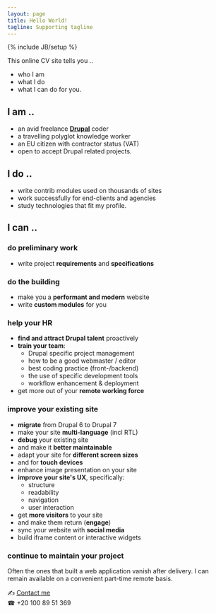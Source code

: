 ```yaml
---
layout: page
title: Hello World!
tagline: Supporting tagline
---
```

{% include JB/setup %}

This online CV site tells you ..

- who I am
- what I do
- what I can do for you.

## I am ..
- an avid freelance **[Drupal](https://www.drupal.org/)** coder
- a travelling polyglot knowledge worker
- an EU citizen with contractor status (VAT)
- open to accept Drupal related projects.

## I do ..
- write contrib modules used on thousands of sites
- work successfully for end-clients and agencies
- study technologies that fit my profile.

## I can ..

### do preliminary work

- write project **requirements** and **specifications**

### do the building

- make you a **performant and modern** website
- write **custom modules** for you

### help your HR
- **find and attract Drupal talent** proactively
- **train your team**:
  - Drupal specific project management
  - how to be a good webmaster / editor
  - best coding practice (front-/backend)
  - the use of specific development tools
  - workflow enhancement & deployment
- get more out of your **remote working force**

### improve your existing site
- **migrate** from Drupal 6 to Drupal 7
- make your site **multi-language** (incl RTL)
- **debug** your existing site
- and make it **better maintainable**
- adapt your site for **different screen sizes**
- and for **touch devices**
- enhance image presentation on your site
- **improve your site's UX**, specifically:
  - structure
  - readability
  - navigation
  - user interaction
- get **more visitors** to your site
- and make them return (**engage**)
- sync your website with **social media**
- build iframe content or interactive widgets

### continue to maintain your project
Often the ones that built a web application vanish after delivery. I can remain available on a convenient part-time remote basis.

<span class="signs">✍</span> <a href="http://www.mousewheel.net/contact">Contact me</a><br />
<span class="signs">☎</span> +20 100 89 51 369
